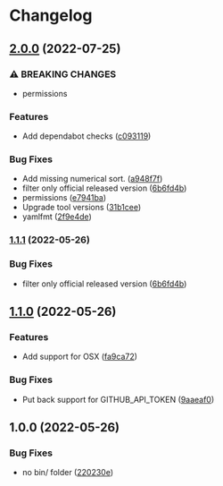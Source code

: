 # Changelog

## [2.0.0](https://www.github.com/gozer/asdf-teleport/compare/v1.1.0...v2.0.0) (2022-07-25)


### ⚠ BREAKING CHANGES

* permissions

### Features

* Add dependabot checks ([c093119](https://www.github.com/gozer/asdf-teleport/commit/c09311930764c2ea0ad626ede8175ab21ba63d7b))


### Bug Fixes

* Add missing numerical sort. ([a948f7f](https://www.github.com/gozer/asdf-teleport/commit/a948f7fbb5f37f0b8796b7cbf37b1bd8720f4229))
* filter only official released version ([6b6fd4b](https://www.github.com/gozer/asdf-teleport/commit/6b6fd4bcacd607234af3527427978c7574547e24))
* permissions ([e7941ba](https://www.github.com/gozer/asdf-teleport/commit/e7941badd17ec5dda519348212fe622d8837e2f7))
* Upgrade tool versions ([31b1cee](https://www.github.com/gozer/asdf-teleport/commit/31b1cee18b04f29c5cb4feea0e50696139782ae4))
* yamlfmt ([2f9e4de](https://www.github.com/gozer/asdf-teleport/commit/2f9e4de8c62e61384824cfdb3e2a89d7b773c7de))

### [1.1.1](https://www.github.com/gozer/asdf-teleport/compare/v1.1.0...v1.1.1) (2022-05-26)


### Bug Fixes

* filter only official released version ([6b6fd4b](https://www.github.com/gozer/asdf-teleport/commit/6b6fd4bcacd607234af3527427978c7574547e24))

## [1.1.0](https://www.github.com/gozer/asdf-teleport/compare/v1.0.0...v1.1.0) (2022-05-26)


### Features

* Add support for OSX ([fa9ca72](https://www.github.com/gozer/asdf-teleport/commit/fa9ca721cefd14220ced552be1ca10f800e93100))


### Bug Fixes

* Put back support for GITHUB_API_TOKEN ([9aaeaf0](https://www.github.com/gozer/asdf-teleport/commit/9aaeaf09359911529bb36b5ded31bc5b2562f574))

## 1.0.0 (2022-05-26)

### Bug Fixes

- no bin/ folder ([220230e](https://www.github.com/gozer/asdf-teleport/commit/220230e3ba1a3fb2b226dd1939d1573abb23397c))

